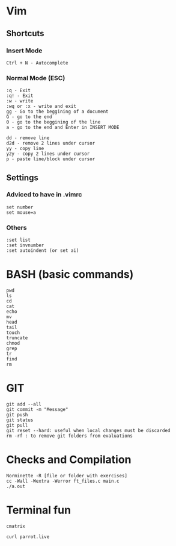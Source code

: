 # Vim

## Shortcuts

### Insert Mode

```
Ctrl + N - Autocomplete

```
### Normal Mode (ESC)

```
:q - Exit
:q! - Exit 
:w - write
:wq or :x - write and exit
gg - Go to the beggining of a document
G - go to the end
0 - go to the beggining of the line
a - go to the end and Enter in INSERT MODE

dd - remove line
d2d - remove 2 lines under cursor
yy - copy line
y2y - copy 2 lines under cursor
p - paste line/block under cursor

```
## Settings

### Adviced to have in .vimrc

```
set number
set mouse=a

```

### Others

```
:set list
:set invnumber
:set autoindent (or set ai)

```
# BASH (basic commands)

```
pwd
ls
cd
cat
echo
mv
head
tail
touch
truncate
chmod
grep
tr
find
rm 
```

# GIT
```
git add --all
git commit -m "Message"
git push
git status
git pull
git reset --hard: useful when local changes must be discarded
rm -rf : to remove git folders from evaluations
```

# Checks and Compilation

```
Norminette -R [file or folder with exercises]
cc -Wall -Wextra -Werror ft_files.c main.c
./a.out
```











# Terminal fun

```
cmatrix

curl parrot.live
```
